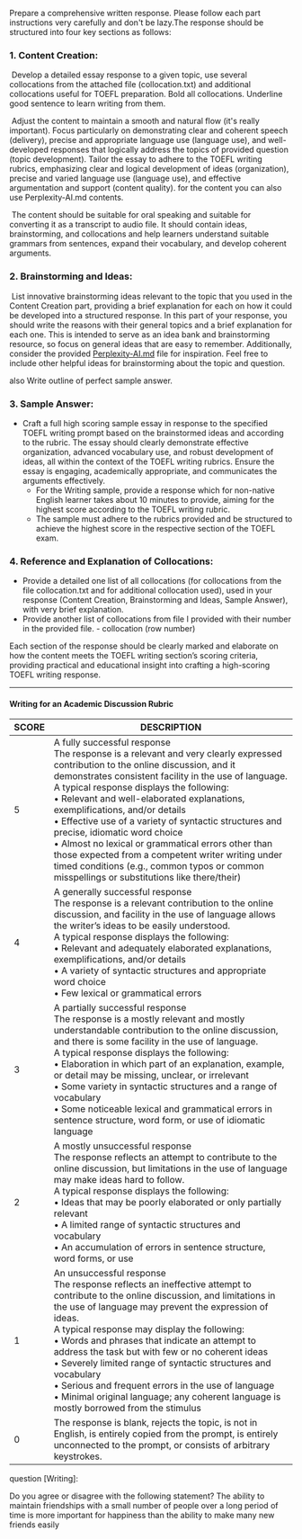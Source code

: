 Prepare a comprehensive written response. Please follow each part instructions very carefully and don't be lazy.The response should be structured into four key sections as follows:

### 1. Content Creation:

​	Develop a detailed essay response to a given topic, use several collocations from the attached file (collocation.txt) and additional collocations useful for TOEFL preparation. Bold all collocations. Underline good sentence to learn writing from them.

​	Adjust the content to maintain a smooth and natural flow (it's really important). Focus particularly on demonstrating clear and coherent speech (delivery), precise and appropriate language use (language use), and well-developed responses that logically address the topics of provided question (topic development). Tailor the essay to adhere to the TOEFL writing rubrics, emphasizing clear and logical development of ideas (organization), precise and varied language use (language use), and effective argumentation and support (content quality). for the content you can also use Perplexity-AI.md contents.

​	The content should be suitable for oral speaking and suitable for converting it as a transcript to audio file. It should contain ideas, brainstorming, and collocations and help learners understand suitable grammars from sentences, expand their vocabulary, and develop coherent arguments. 

### 2. Brainstorming and Ideas:

​	List innovative brainstorming ideas relevant to the topic that you used in the Content Creation part, providing a brief explanation for each on how it could be developed into a structured response. In this part of your response, you should write the reasons with their general topics and a brief explanation for each one. This is intended to serve as an idea bank and brainstorming resource, so focus on general ideas that are easy to remember. Additionally, consider the provided [Perplexity-AI.md](https://chatgpt.com/Perplexity-AI.md) file for inspiration. Feel free to include other helpful ideas for brainstorming about the topic and question.

also Write outline of perfect sample answer.



### 3. Sample Answer:

- Craft a full high scoring sample essay in response to the specified TOEFL writing prompt based on the brainstormed ideas and according to the rubric. The essay should clearly demonstrate effective organization, advanced vocabulary use, and robust development of ideas, all within the context of the TOEFL writing rubrics. Ensure the essay is engaging, academically appropriate, and communicates the arguments effectively.
  - For the Writing sample, provide a response which for non-native English learner takes about 10 minutes to provide, aiming for the highest score according to the TOEFL writing rubric.
  - The sample must adhere to the rubrics provided and be structured to achieve the highest score in the respective section of the TOEFL exam.

### 4. Reference and Explanation of Collocations:

- Provide a detailed one list of all collocations (for collocations from the file collocation.txt and for additional collocation used), used in your response (Content Creation, Brainstorming and Ideas, Sample Answer), with very brief explanation. 
- Provide another list of collocations from file I provided with their number in the provided file.  - collocation (row number)

Each section of the response should be clearly marked and elaborate on how the content meets the TOEFL writing section’s scoring criteria, providing practical and educational insight into crafting a high-scoring TOEFL writing response.

___

#### Writing **for** **an** **Academic** **Discussion** Rubric

| SCORE | DESCRIPTION                                                  |
| ----- | ------------------------------------------------------------ |
| 5     | A fully successful response<br>The response is a relevant and very clearly expressed contribution to the online discussion, and it demonstrates consistent facility in the use of language.<br>A typical response displays the following:<br>• Relevant and well-elaborated explanations, exemplifications, and/or details<br>• Effective use of a variety of syntactic structures and precise, idiomatic word choice<br>• Almost no lexical or grammatical errors other than those expected from a competent writer writing under timed conditions (e.g., common typos or common misspellings or substitutions like there/their) |
| 4     | A generally successful response<br>The response is a relevant contribution to the online discussion, and facility in the use of language allows the writer’s ideas to be easily understood.<br>A typical response displays the following:<br>• Relevant and adequately elaborated explanations, exemplifications, and/or details<br>• A variety of syntactic structures and appropriate word choice<br>• Few lexical or grammatical errors |
| 3     | A partially successful response <br>The response is a mostly relevant and mostly understandable contribution to the online discussion, and there is some facility in the use of language.<br>A typical response displays the following:<br>• Elaboration in which part of an explanation, example, or detail may be missing, unclear, or irrelevant<br>• Some variety in syntactic structures and a range of vocabulary<br>• Some noticeable lexical and grammatical errors in sentence structure, word form, or use of idiomatic language |
| 2     | A mostly unsuccessful response<br>The response reflects an attempt to contribute to the online discussion, but limitations in the use of language may make ideas hard to follow.<br>A typical response displays the following:<br>• Ideas that may be poorly elaborated or only partially relevant<br>• A limited range of syntactic structures and vocabulary<br>• An accumulation of errors in sentence structure, word forms, or use |
| 1     | An unsuccessful response<br>The response reflects an ineffective attempt to contribute to the online discussion, and limitations in the use of language may prevent the expression of ideas.<br>A typical response may display the following:<br>• Words and phrases that indicate an attempt to address the task but with few or no coherent ideas<br>• Severely limited range of syntactic structures and vocabulary<br>• Serious and frequent errors in the use of language<br>• Minimal original language; any coherent language is mostly borrowed from the stimulus |
| 0     | The response is blank, rejects the topic, is not in English, is entirely copied from the prompt, is entirely unconnected to the prompt, or consists of arbitrary keystrokes. |



question [Writing]: 

Do you agree or disagree with the following statement? The ability to maintain friendships with a small number of people over a long period of time is more important for happiness than the ability to make many new friends easily